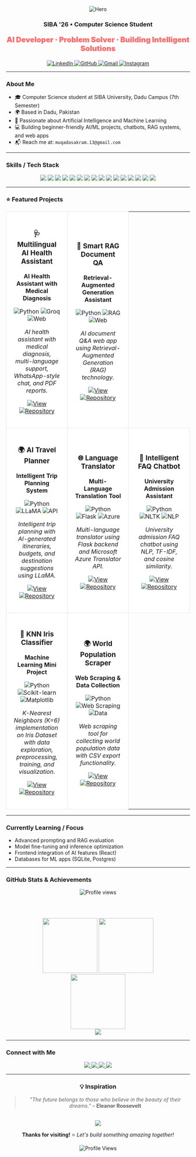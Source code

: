 <div align="center">

  <img alt="Hero" src="https://capsule-render.vercel.app/api?type=rect&color=D14836&height=80&section=header&text=Muqadas%20Akram&fontColor=ffffff&fontSize=38&fontAlign=50&fontAlignY=55" />

  <h3>SIBA '26 • Computer Science Student</h3>
  <p style="color: #FF6B6B; font-weight: 900; font-size: 20px; text-shadow: 1px 1px 2px rgba(0,0,0,0.1);">AI Developer · Problem Solver · Building Intelligent Solutions</p>

  <a href="https://www.linkedin.com/in/muqadas-akram/">
    <img alt="LinkedIn" src="https://img.shields.io/badge/LinkedIn-0077B5?style=for-the-badge&logo=linkedin&logoColor=white" />
  </a>
  <a href="https://github.com/Muqadas1234">
    <img alt="GitHub" src="https://img.shields.io/badge/GitHub-181717?style=for-the-badge&logo=github&logoColor=white" />
  </a>
  <a href="mailto:muqadasakram.13@gmail.com">
    <img alt="Gmail" src="https://img.shields.io/badge/Gmail-D14836?style=for-the-badge&logo=gmail&logoColor=white" />
  </a>
  <a href="https://www.instagram.com/its_muqadas.13?igsh=MTNlZmF1MThnYnB0dQ==">
    <img alt="Instagram" src="https://img.shields.io/badge/Instagram-E4405F?style=for-the-badge&logo=instagram&logoColor=white" />
  </a>

</div>

---

### About Me

- 🎓 Computer Science student at SIBA University, Dadu Campus (7th Semester)
- 🌍 Based in Dadu, Pakistan
- 🤖 Passionate about Artificial Intelligence and Machine Learning
- 💻 Building beginner-friendly AI/ML projects, chatbots, RAG systems, and web apps
- 📬 Reach me at: `muqadasakram.13@gmail.com`

---

### Skills / Tech Stack

<div align="center">

  <img src="https://img.shields.io/badge/HTML5-E34F26?style=for-the-badge&logo=html5&logoColor=white" />
  <img src="https://img.shields.io/badge/CSS3-1572B6?style=for-the-badge&logo=css3&logoColor=white" />
  <img src="https://img.shields.io/badge/JavaScript-F7DF1E?style=for-the-badge&logo=javascript&logoColor=000" />
  <img src="https://img.shields.io/badge/React-20232A?style=for-the-badge&logo=react&logoColor=61DAFB" />
  <img src="https://img.shields.io/badge/Python-3776AB?style=for-the-badge&logo=python&logoColor=white" />
  <img src="https://img.shields.io/badge/TensorFlow-FF6F00?style=for-the-badge&logo=tensorflow&logoColor=white" />
  <img src="https://img.shields.io/badge/PyTorch-EE4C2C?style=for-the-badge&logo=pytorch&logoColor=white" />
  <img src="https://img.shields.io/badge/scikit--learn-F7931E?style=for-the-badge&logo=scikitlearn&logoColor=white" />
  <img src="https://img.shields.io/badge/OpenCV-27338E?style=for-the-badge&logo=opencv&logoColor=white" />
  <img src="https://img.shields.io/badge/Pandas-150458?style=for-the-badge&logo=pandas&logoColor=white" />
  <img src="https://img.shields.io/badge/SQLite-003B57?style=for-the-badge&logo=sqlite&logoColor=white" />
  <img src="https://img.shields.io/badge/PgAdmin-336791?style=for-the-badge&logo=postgresql&logoColor=white" />
  <img src="https://img.shields.io/badge/MySQL-4479A1?style=for-the-badge&logo=mysql&logoColor=white" />
  <img src="https://img.shields.io/badge/REST_API-02569B?style=for-the-badge&logo=fastapi&logoColor=white" />
  <img src="https://img.shields.io/badge/Git-F05032?style=for-the-badge&logo=git&logoColor=white" />
  <img src="https://img.shields.io/badge/GitHub-181717?style=for-the-badge&logo=github&logoColor=white" />

</div>

---

### ⭐ Featured Projects

<div align="center">

<table>
<tr>
<td width="33%" align="center" style="border: 1px solid #e5e7eb; border-radius: 8px; padding: 20px; margin: 10px; background: #ffffff;">

### 🩺 Multilingual AI Health Assistant
**AI Health Assistant with Medical Diagnosis**

![Python](https://img.shields.io/badge/Python-3776AB?style=flat-square&logo=python&logoColor=white)
![Groq](https://img.shields.io/badge/Groq-00A86B?style=flat-square&logo=groq&logoColor=white)
![Web](https://img.shields.io/badge/Web-4ECDC4?style=flat-square&logo=html5&logoColor=white)

*AI health assistant with medical diagnosis, multi-language support, WhatsApp-style chat, and PDF reports.*

[![View](https://img.shields.io/badge/👁️_VIEW-6B7280?style=for-the-badge&logo=eye&logoColor=white)](https://github.com/Muqadas1234/multilingual-ai-health-assistant)
[![Repository](https://img.shields.io/badge/🐙_REPOSITORY-181717?style=for-the-badge&logo=github&logoColor=white)](https://github.com/Muqadas1234/multilingual-ai-health-assistant)

</td>
<td width="33%" align="center" style="border: 1px solid #e5e7eb; border-radius: 8px; padding: 20px; margin: 10px; background: #ffffff;">

### 🧠 Smart RAG Document QA
**Retrieval-Augmented Generation Assistant**

![Python](https://img.shields.io/badge/Python-3776AB?style=flat-square&logo=python&logoColor=white)
![RAG](https://img.shields.io/badge/RAG-FF6B6B?style=flat-square&logo=tensorflow&logoColor=white)
![Web](https://img.shields.io/badge/Web-4ECDC4?style=flat-square&logo=html5&logoColor=white)

*AI document Q&A web app using Retrieval-Augmented Generation (RAG) technology.*

[![View](https://img.shields.io/badge/👁️_VIEW-6B7280?style=for-the-badge&logo=eye&logoColor=white)](https://github.com/Muqadas1234/Muqadas1234--Smart-RAG-Document-QA-Assistant-)
[![Repository](https://img.shields.io/badge/🐙_REPOSITORY-181717?style=for-the-badge&logo=github&logoColor=white)](https://github.com/Muqadas1234/Muqadas1234--Smart-RAG-Document-QA-Assistant-)

</td>
</tr>
<tr>
<td width="33%" align="center" style="border: 1px solid #e5e7eb; border-radius: 8px; padding: 20px; margin: 10px; background: #ffffff;">

### 🌍 AI Travel Planner
**Intelligent Trip Planning System**

![Python](https://img.shields.io/badge/Python-3776AB?style=flat-square&logo=python&logoColor=white)
![LLaMA](https://img.shields.io/badge/LLaMA-FF6B6B?style=flat-square&logo=meta&logoColor=white)
![API](https://img.shields.io/badge/API-00D4FF?style=flat-square&logo=api&logoColor=white)

*Intelligent trip planning with AI-generated itineraries, budgets, and destination suggestions using LLaMA.*

[![View](https://img.shields.io/badge/👁️_VIEW-6B7280?style=for-the-badge&logo=eye&logoColor=white)](https://github.com/Muqadas1234/AI-Travel-Planner)
[![Repository](https://img.shields.io/badge/🐙_REPOSITORY-181717?style=for-the-badge&logo=github&logoColor=white)](https://github.com/Muqadas1234/AI-Travel-Planner)

</td>
<td width="33%" align="center" style="border: 1px solid #e5e7eb; border-radius: 8px; padding: 20px; margin: 10px; background: #ffffff;">

### 🌐 Language Translator
**Multi-Language Translation Tool**

![Python](https://img.shields.io/badge/Python-3776AB?style=flat-square&logo=python&logoColor=white)
![Flask](https://img.shields.io/badge/Flask-000000?style=flat-square&logo=flask&logoColor=white)
![Azure](https://img.shields.io/badge/Azure-0078D4?style=flat-square&logo=microsoft-azure&logoColor=white)

*Multi-language translator using Flask backend and Microsoft Azure Translator API.*

[![View](https://img.shields.io/badge/👁️_VIEW-6B7280?style=for-the-badge&logo=eye&logoColor=white)](https://github.com/Muqadas1234/multi-language-translator-tool)
[![Repository](https://img.shields.io/badge/🐙_REPOSITORY-181717?style=for-the-badge&logo=github&logoColor=white)](https://github.com/Muqadas1234/multi-language-translator-tool)

</td>
<td width="33%" align="center" style="border: 1px solid #e5e7eb; border-radius: 8px; padding: 20px; margin: 10px; background: #ffffff;">

### 💬 Intelligent FAQ Chatbot
**University Admission Assistant**

![Python](https://img.shields.io/badge/Python-3776AB?style=flat-square&logo=python&logoColor=white)
![NLTK](https://img.shields.io/badge/NLTK-FF6B6B?style=flat-square&logo=nltk&logoColor=white)
![NLP](https://img.shields.io/badge/NLP-4ECDC4?style=flat-square&logo=natural-language-processing&logoColor=white)

*University admission FAQ chatbot using NLP, TF-IDF, and cosine similarity.*

[![View](https://img.shields.io/badge/👁️_VIEW-6B7280?style=for-the-badge&logo=eye&logoColor=white)](https://github.com/Muqadas1234/intelligent-faq-chatbot-nltk)
[![Repository](https://img.shields.io/badge/🐙_REPOSITORY-181717?style=for-the-badge&logo=github&logoColor=white)](https://github.com/Muqadas1234/intelligent-faq-chatbot-nltk)

</td>
</tr>
<tr>
<td width="33%" align="center" style="border: 1px solid #e5e7eb; border-radius: 8px; padding: 20px; margin: 10px; background: #ffffff;">

### 🌸 KNN Iris Classifier
**Machine Learning Mini Project**

![Python](https://img.shields.io/badge/Python-3776AB?style=flat-square&logo=python&logoColor=white)
![Scikit-learn](https://img.shields.io/badge/Scikit--learn-F7931E?style=flat-square&logo=scikit-learn&logoColor=white)
![Matplotlib](https://img.shields.io/badge/Matplotlib-11557c?style=flat-square&logo=matplotlib&logoColor=white)

*K-Nearest Neighbors (K=6) implementation on Iris Dataset with data exploration, preprocessing, training, and visualization.*

[![View](https://img.shields.io/badge/👁️_VIEW-6B7280?style=for-the-badge&logo=eye&logoColor=white)](https://github.com/Muqadas1234/Exploring-ML-with-KNN-Iris-Classifier)
[![Repository](https://img.shields.io/badge/🐙_REPOSITORY-181717?style=for-the-badge&logo=github&logoColor=white)](https://github.com/Muqadas1234/Exploring-ML-with-KNN-Iris-Classifier)

</td>
<td width="33%" align="center" style="border: 1px solid #e5e7eb; border-radius: 8px; padding: 20px; margin: 10px; background: #ffffff;">

### 🌍 World Population Scraper
**Web Scraping & Data Collection**

![Python](https://img.shields.io/badge/Python-3776AB?style=flat-square&logo=python&logoColor=white)
![Web Scraping](https://img.shields.io/badge/Web%20Scraping-FF6B6B?style=flat-square&logo=web-scraping&logoColor=white)
![Data](https://img.shields.io/badge/Data-4ECDC4?style=flat-square&logo=database&logoColor=white)

*Web scraping tool for collecting world population data with CSV export functionality.*

[![View](https://img.shields.io/badge/👁️_VIEW-6B7280?style=for-the-badge&logo=eye&logoColor=white)](https://github.com/Muqadas1234/world-population-scraper)
[![Repository](https://img.shields.io/badge/🐙_REPOSITORY-181717?style=for-the-badge&logo=github&logoColor=white)](https://github.com/Muqadas1234/world-population-scraper)

</td>
</tr>
</table>

</div>

---

### Currently Learning / Focus

- Advanced prompting and RAG evaluation
- Model fine-tuning and inference optimization
- Frontend integration of AI features (React)
- Databases for ML apps (SQLite, Postgres)

---

### GitHub Stats & Achievements

<div align="center">
  <img alt="Profile views" src="https://komarev.com/ghpvc/?username=Muqadas1234&label=Profile%20views&color=FF6B6B&style=flat" />
  
  <br/><br/>

  <img height="150" src="https://github-readme-stats.vercel.app/api?username=Muqadas1234&show_icons=true&theme=tokyonight&hide_border=true" />
  <img height="150" src="https://github-readme-stats.vercel.app/api/top-langs/?username=Muqadas1234&layout=compact&theme=tokyonight&hide_border=true" />

  <br/>
  <img height="150" src="https://streak-stats.demolab.com?user=Muqadas1234&theme=tokyonight&hide_border=true" />

  <br/>
  <img src="https://github-profile-trophy.vercel.app/?username=Muqadas1234&theme=darkhub&no-frame=false&no-bg=false&row=1&column=8" />

</div>

---

### Connect with Me

<div align="center">
  <a href="https://www.linkedin.com/in/muqadas-akram/" target="_blank">
    <img src="https://img.shields.io/badge/LinkedIn-0077B5?style=for-the-badge&logo=linkedin&logoColor=white" />
  </a>
  <a href="https://github.com/Muqadas1234" target="_blank">
    <img src="https://img.shields.io/badge/GitHub-100000?style=for-the-badge&logo=github&logoColor=white" />
  </a>
  <a href="https://www.instagram.com/its_muqadas.13?igsh=MTNlZmF1MThnYnB0dQ==" target="_blank">
    <img src="https://img.shields.io/badge/Instagram-E4405F?style=for-the-badge&logo=instagram&logoColor=white" />
  </a>
  <a href="mailto:muqadasakram.13@gmail.com">
    <img src="https://img.shields.io/badge/Gmail-D14836?style=for-the-badge&logo=gmail&logoColor=white" />
  </a>
</div>

---

<div align="center">

### 💡 **Inspiration**

> *"The future belongs to those who believe in the beauty of their dreams."* – **Eleanor Roosevelt**

<br>

<img src="https://capsule-render.vercel.app/api?type=waving&color=gradient&customColorList=6,11,20&height=100&section=footer&fontColor=ffffff" />

**Thanks for visiting!** ⭐ *Let's build something amazing together!*

<img src="https://komarev.com/ghpvc/?username=Muqadas1234&style=for-the-badge&color=blue" alt="Profile Views" />

</div>


